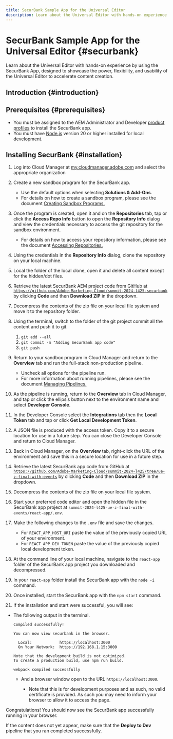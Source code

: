 ```yaml
---
title: SecurBank Sample App for the Universal Editor
description: Learn about the Universal Editor with hands-on experience by using the SecurBank App, designed to showcase the power, flexibility, and usability of the Universal Editor to accelerate content creation.
---
```


# SecurBank Sample App for the Universal Editor {#securbank}

Learn about the Universal Editor with hands-on experience by using the SecurBank App, designed to showcase the power, flexibility, and usability of the Universal Editor to accelerate content creation.

## Introduction {#introduction}

## Prerequisites {#prerequisites}

* You must be assigned to the AEM Administrator and Developer [product profiles](/help/journey-onboarding/assign-profiles-aem.md) to install the SecurBank app.
* You must have [Node.js](https://nodejs.org) version 20 or higher installed for local development.

## Installing SecurBank {#installation}

1. Log into Cloud Manager at [my.cloudmanager.adobe.com](https://my.cloudmanager.adobe.com/) and select the appropriate organization

1. Create a new sandbox program for the SecurBank app.

   * Use the default options when selecting **Solutions &amp; Add-Ons**.
   * For details on how to create a sandbox program, please see the document [Creating Sandbox Programs.](/help/implementing/cloud-manager/getting-access-to-aem-in-cloud/creating-sandbox-programs.md)

1. Once the program is created, open it and on the **Repositories** tab, tap or click the **Access Repo Info** button to open the **Repository Info** dialog and view the credentials necessary to access the git repository for the sandbox environment.

   * For details on how to access your repository information, please see the document [Accessing Repositories.](/help/implementing/cloud-manager/managing-code/accessing-repos.md) 

1. Using the credentials in the **Repository Info** dialog, clone the repository on your local machine.

1. Local the folder of the local clone, open it and delete all content except for the hidden/dot files.

1. Retrieve the latest SecurBank AEM project code from GitHub at [`https://github.com/Adobe-Marketing-Cloud/summit-2024-l425-securbank`](https://github.com/Adobe-Marketing-Cloud/summit-2024-l425-securbank) by clicking **Code** and then **Download ZIP** in the dropdown.

1. Decompress the contents of the zip file on your local file system and move it to the repository folder.

1. Using the terminal, switch to the folder of the git project commit all the content and push it to git.

   1. `git add --all`
   1. `git commit -m "Adding SecurBank app code"`
   1. `git push`

1. Return to your sandbox program in Cloud Manager and return to the **Overview** tab and run the full-stack non-production pipeline.

   * Uncheck all options for the pipeline run.
   * For more information about running pipelines, please see the document [Managing Pipelines.](/help/implementing/cloud-manager/configuring-pipelines/managing-pipelines.md#running-pipelines)

1. As the pipeline is running, return to the **Overview** tab in Cloud Manager, and tap or click the ellipsis button next to the environment name and select **Developer Console**.

1. In the Developer Console select the **Integrations** tab then the **Local Token** tab and tap or click **Get Local Development Token**.

1. A JSON file is produced with the access token. Copy it to a secure location for use in a future step. You can close the Developer Console and return to Cloud Manager.

1. Back in Cloud Manager, on the **Overview** tab, right-click the URL of the environment and save this in a secure location for use in a future step.

1. Retrieve the latest SecurBank app code from GitHub at [`https://github.com/Adobe-Marketing-Cloud/summit-2024-l425/tree/ue-z-final-with-events`](https://github.com/Adobe-Marketing-Cloud/summit-2024-l425/tree/ue-z-final-with-events) by clicking **Code** and then **Download ZIP** in the dropdown.

1. Decompress the contents of the zip file on your local file system.

1. Start your preferred code editor and open the hidden file in the SecurBank app project at `summit-2024-l425-ue-z-final-with-events/react-app/.env`.

1. Make the following changes to the `.env` file and save the changes.

   * For `REACT_APP_HOST_URI` paste the value of the previously copied URL of your environment.
   * For `REACT_APP_DEV_TOKEN` paste the value of the previously copied local development token.

1. At the command line of your local machine, navigate to the `react-app` folder of the SecurBank app project you downloaded and decompressed.

1. In your `react-app` folder install the SecurBank app with the `node -i` command.

1. Once installed, start the SecurBank app with the `npm start` command.

1. If the installation and start were successful, you will see:

  * The following output in the terminal.

    ```text
    Compiled successfully!

    You can now view securbank in the browser.

      Local:            https://localhost:3000
      On Your Network:  https://192.168.1.15:3000

    Note that the development build is not optimized.
    To create a production build, use npm run build.

    webpack compiled successfully
    ```

    * And a browser window open to the URL `https://localhost:3000`.

      * Note that this is for development purposes and as such, no valid certificate is provided. As such you may need to inform your browser to allow it to access the page.

Congratulations! You should now see the SecurBank app successfully running in your browser.

If the content does not yet appear, make sure that the **Deploy to Dev** pipeline that you ran completed successfully.
